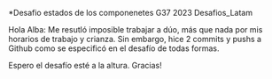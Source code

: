 *Desafio estados de los componenetes G37 2023 Desafios_Latam

Hola Alba:
Me resutló imposible trabajar a dúo, más que nada por mis horarios de trabajo y crianza. Sin embargo, hice 2 commits y pushs a Github como se especificó en el desafío de todas formas.

Espero el desafío esté a la altura. Gracias!